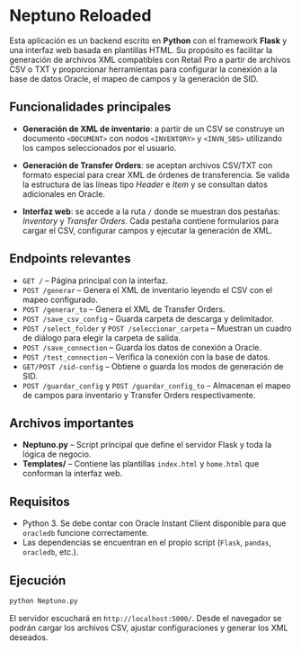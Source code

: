 # Neptuno Reloaded

Esta aplicación es un backend escrito en **Python** con el framework **Flask** y una interfaz web basada en plantillas HTML. Su propósito es facilitar la generación de archivos XML compatibles con Retail Pro a partir de archivos CSV o TXT y proporcionar herramientas para configurar la conexión a la base de datos Oracle, el mapeo de campos y la generación de SID.

## Funcionalidades principales

- **Generación de XML de inventario**: a partir de un CSV se construye un documento `<DOCUMENT>` con nodos `<INVENTORY>` y `<INVN_SBS>` utilizando los campos seleccionados por el usuario.
- **Generación de Transfer Orders**: se aceptan archivos CSV/TXT con formato especial para crear XML de órdenes de transferencia. Se valida la estructura de las líneas tipo *Header* e *Item* y se consultan datos adicionales en Oracle.

- **Interfaz web**: se accede a la ruta `/` donde se muestran dos pestañas: *Inventory* y *Transfer Orders*. Cada pestaña contiene formularios para cargar el CSV, configurar campos y ejecutar la generación de XML.

## Endpoints relevantes

- `GET /` – Página principal con la interfaz.
- `POST /generar` – Genera el XML de inventario leyendo el CSV con el mapeo configurado.
- `POST /generar_to` – Genera el XML de Transfer Orders.
- `POST /save_csv_config` – Guarda carpeta de descarga y delimitador.
- `POST /select_folder` y `POST /seleccionar_carpeta` – Muestran un cuadro de diálogo para elegir la carpeta de salida.
- `POST /save_connection` – Guarda los datos de conexión a Oracle.
- `POST /test_connection` – Verifica la conexión con la base de datos.
- `GET/POST /sid-config` – Obtiene o guarda los modos de generación de SID.
- `POST /guardar_config` y `POST /guardar_config_to` – Almacenan el mapeo de campos para inventario y Transfer Orders respectivamente.

## Archivos importantes

- **Neptuno.py** – Script principal que define el servidor Flask y toda la lógica de negocio.
- **Templates/** – Contiene las plantillas `index.html` y `home.html` que conforman la interfaz web.


## Requisitos

- Python 3. Se debe contar con Oracle Instant Client disponible para que `oracledb` funcione correctamente.
- Las dependencias se encuentran en el propio script (`Flask`, `pandas`, `oracledb`, etc.).

## Ejecución

```bash
python Neptuno.py
```

El servidor escuchará en `http://localhost:5000/`. Desde el navegador se podrán cargar los archivos CSV, ajustar configuraciones y generar los XML deseados.

